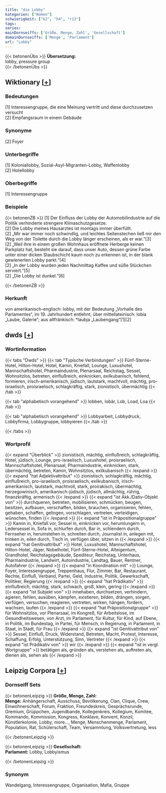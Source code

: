 ```yaml
---
title: "die Lobby"
kategorien: ["Nomen"]
schwierigkeit: ["k2", "h4", "r13"]
tags:
series:
mainDornseiffs: ['Größe, Menge, Zahl', 'Gesellschaft']
domainDornseiffs: ['Menge', 'Parlament']
url: "Lobby"
---
```


{{< betonenÜbs >}}
**Übersetzung:**  
lobby, pressure group  
{{< /betonenÜbs >}}

## Wiktionary [[+](https://de.wiktionary.org/wiki/Lobby)]

### Bedeutungen
[1] Interessengruppe, die eine Meinung vertritt und diese durchzusetzen versucht  
[2] Empfangsraum in einem Gebäude  

### Synonyme
[2] Foyer  

### Unterbegriffe
[1] Koloniallobby, Sozial-Asyl-Migranten-Lobby, Waffenlobby  
[2] Hotellobby  

### Oberbegriffe
[1] Interessengruppe  

### Beispiele
{{< betonenZB >}}
[1] Der Einfluss der Lobby der Automobilindustrie auf die Politik verhinderte strengere Klimaschutzgesetze.  
[2] Die Lobby meines Hausarztes ist montags immer überfüllt.  
[2] „Mir war immer noch schwindlig, und leichtes Seitenstechen ließ mir den Weg von der Toilette durch die Lobby länger erscheinen, als er war.“[3]  
[2] „Weil ihre in einem großen Wohnhaus eröffnete Herberge keinen Parkplatz hat, besteht sie darauf, dass unser Auto, dessen grüne Farbe unter einer dicken Staubschicht kaum noch zu erkennen ist, in der blank gewienerten Lobby parkt.“[4]  
[2] „In der Lobby wurden jeden Nachmittag Kaffee und süße Stückchen serviert.“[5]  
[2] „Die Lobby ist dunkel.“[6]  

{{< /betonenZB >}}
### Herkunft
von amerikanisch-englisch: lobby, mit der Bedeutung „Vorhalle des Parlamentes“, im 19. Jahrhundert entlehnt; über mittellateinisch: lobia „Laube, Galerie“; aus altfränkisch: *laubja „Laubengang“[1][2]  



## dwds [[+](https://www.dwds.de/wb/Lobby)]

### Wortinformation
{{< tabs "Dwds" >}}
{{< tab "Typische Verbindungen" >}}
Fünf-Sterne-Hotel, Hilton-Hotel, Hotel, Kamin, Kniefall, Lounge, Luxushotel, Mannschaftshotel, Pharmaindustrie, Plenarsaal, Reichstag, Sessel, Wohnsitzlos, betreten, einflußreich, einknicken, exilkubanisch, fehlend, formieren, irisch-amerikanisch, jüdisch, lautstark, machtvoll, mächtig, pro-israelisch, proisraelisch, schlagkräftig, stark, zionistisch, übermächtig
{{< /tab >}}

{{< tab "alphabetisch vorangehend" >}}
lobben, lobär, Lob, Load, Loa
{{< /tab >}}

{{< tab "alphabetisch vorangehend" >}}
Lobbyarbeit, Lobbydruck, Lobbyfirma, Lobbygruppe, lobbyieren
{{< /tab >}}

{{< /tabs >}}

### Wortprofil
{{< expand "Überblick" >}} zionistisch, mächtig, einflußreich, schlagkräftig, Hotel, jüdisch, Lounge, pro-israelisch, Luxushotel, proisraelisch, Mannschaftshotel, Plenarsaal, Pharmaindustrie, einknicken, stark, übermächtig, betreten, Kamin, Wohnsitzlos, exilkubanisch {{< /expand >}}
{{< expand "hat Adjektivattribut" >}} zionistisch, schlagkräftig, mächtig, einflußreich, pro-israelisch, proisraelisch, exilkubanisch, irisch-amerikanisch, lautstark, machtvoll, stark, proirakisch, übermächtig, herzegowinisch, amerikanisch-jüdisch, jüdisch, allmächtig, rührig, finanzkräftig, armenisch {{< /expand >}}
{{< expand "ist Akk./Dativ-Objekt von" >}} durchqueren, betreten, mobilisieren, schmücken, beugen, besitzen, aufbauen, verschaffen, bilden, brauchen, organisieren, fehlen, gehaben, schaffen, gelingen, vorschlagen, vertreten, verteidigen, wünschen, finden {{< /expand >}}
{{< expand "ist in Präpositionalgruppe" >}} Kamin in, Kniefall vor, Sessel in, einknicken vor, herumlungern in, Ledersessel in, Sofa in, schlurfen durch, Bar in, schlendern durch, Fernseher in, herumstehen in, schreiten durch, Journalist in, anlegen mit, trinken in, eilen durch, Tisch in, verfügen über, sitzen in {{< /expand >}}
{{< expand "hat Genitivattribut" >}} Hotel, Luxushotel, Mannschaftshotel, Hilton-Hotel, Jäger, Nobelhotel, Fünf-Sterne-Hotel, Alteigentum, Grandhotel, Reichstagsgebäude, Spediteur, Reichstag, Unterhaus, Pharmaindustrie, Landwirt, Autoindustrie, Landtag, Bauer, Rentner, Autofahrer {{< /expand >}}
{{< expand "in Koordination mit" >}} Lounge, Foyer, Interessengruppe, Treppenhaus, Flur, Zimmer, Bar, Restaurant, Rechte, Einfluß, Verband, Partei, Geld, Industrie, Politik, Gewerkschaft, Politiker, Regierung {{< /expand >}}
{{< expand "hat Prädikativ" >}} einflußreich, mächtig, stark, schwach, groß, klein, gering {{< /expand >}}
{{< expand "ist Subjekt von" >}} innehaben, durchsetzen, verhindern, agieren, fehlen, ausüben, kämpfen, existieren, bilden, drängen, sorgen, verfügen, versuchen, reagieren, vertreten, wirken, hängen, fordern, wachsen, laufen {{< /expand >}}
{{< expand "hat Präpositionalgruppe" >}} für Wohnsitzlos, vor Plenarsaal, im Kongreß, für Arbeitslose, im Gesundheitswesen, von Arzt, im Parlament, für Kultur, für Kind, auf Ebene, in Politik, im Bundestag, in Partei, für Mensch, in Regierung, in Parlament, in Staat, in Stadt, für Frau {{< /expand >}}
{{< expand "ist Genitivattribut von" >}} Sessel, Einfluß, Druck, Widerstand, Betreten, Macht, Protest, Interesse, Schaffung, Erfolg, Unterstützung, Sinn, Vertreter {{< /expand >}}
{{< expand "ist Prädikativ von" >}} wir {{< /expand >}}
{{< expand "ist in vergl. Wortgruppe" >}} betätigen als, gründen als, verstehen als, auftreten als, dienen als, sehen als {{< /expand >}}

## Leipzig Corpora [[+](https://corpora.uni-leipzig.de/en/res?word=Lobby&corpusId=deu_newscrawl-public_2018)]

### Dornseiff Sets
{{< betonenLeipzig >}}
**Größe, Menge, Zahl:**  
**Menge:** Anhängerschaft, Ausschuss, Bevölkerung, Clan, Clique, Crew, Einwohnerschaft, Forum, Fraktion, Freundeskreis, Gesprächsrunde, Gremium, Grüppchen, Jugendbande, Kollegenkreis, Kollegium, Komitee, Kommando, Kommission, Kongress, Konklave, Konvent, Konzil, Künstlerkolonie, Lobby, more..., Menge, Menschenmenge, Parlament, Population, Rat, Schülerschaft, Team, Versammlung, Volksvertretung, less  

{{< /betonenLeipzig >}}


{{< betonenLeipzig >}}
**Gesellschaft:**  
**Parlament:** Lobby, Lobbyismus  

{{< /betonenLeipzig >}}

### Synonym
Wandelgang, Interessengruppe, Organisation, Mafia, Gruppe

